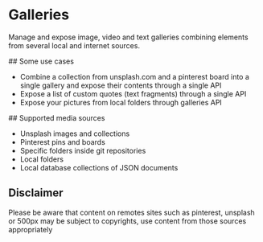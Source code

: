 # Galleries

Manage and expose image, video and text galleries combining elements from
several local and internet sources.

## Some use cases

- Combine a collection from unsplash.com and a pinterest board into a single
  gallery and expose their contents through a single API
- Expose a list of custom quotes (text fragments) through a single API
- Expose your pictures from local folders through galleries API

## Supported media sources

- Unsplash images and collections
- Pinterest pins and boards
- Specific folders inside git repositories
- Local folders
- Local database collections of JSON documents

## Disclaimer

Please be aware that content on remotes sites such as pinterest, unsplash or
500px may be subject to copyrights, use content from those sources
appropriately
